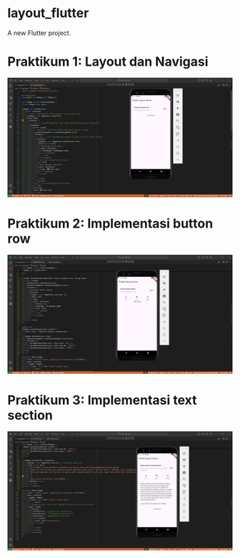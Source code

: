 # layout_flutter

A new Flutter project.

# Praktikum 1: Layout dan Navigasi
![Screenshot layout_flutter](assets/praktikum1.png)

# Praktikum 2: Implementasi button row
![Screenshot layout_flutter](assets/praktikum2.png)

# Praktikum 3: Implementasi text section
![Screenshot layout_flutter](assets/praktikum3.png)